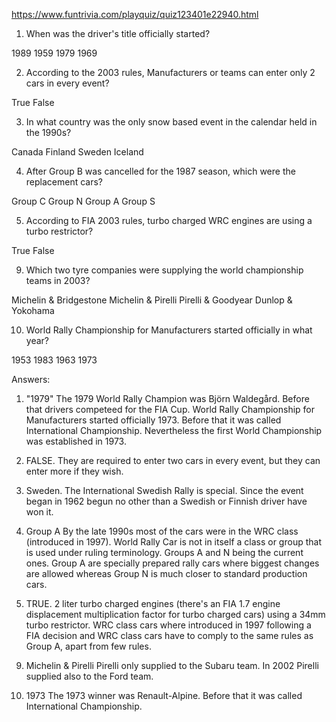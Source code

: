 https://www.funtrivia.com/playquiz/quiz123401e22940.html

1. When was the driver's title officially started?

1989
1959
1979
1969

2. According to the 2003 rules, Manufacturers or teams can enter only 2 cars in every event?

True
False

3. In what country was the only snow based event in the calendar held in the 1990s?

Canada
Finland
Sweden
Iceland

4. After Group B was cancelled for the 1987 season, which were the replacement cars?

Group C
Group N
Group A
Group S

5. According to FIA 2003 rules, turbo charged WRC engines are using a turbo restrictor?

True
False

<!-- 6. Who was the first English driver to win the driver's title?

Tony Pond
Colin McRae
Richard Burns -->
<!-- Jimmy McRae -->

<!-- 7. The first official Lancia Group B rally car was the Lancia Rally -____ ?

Stratos
S4
037
Integrale -->

<!-- 8. The famous Safari Rally was held in which country during the 1990s?

South Africa
Morocco
Mexico
Kenya -->

9. Which two tyre companies were supplying the world championship teams in 2003?

Michelin & Bridgestone
Michelin & Pirelli
Pirelli & Goodyear
Dunlop & Yokohama

10. World Rally Championship for Manufacturers started officially in what year?

1953
1983
1963
1973


Answers: 

1. "1979"  The 1979 World Rally Champion was Björn Waldegård. Before that drivers competeed for the FIA Cup. World Rally Championship for Manufacturers started officially 1973. Before that it was called International Championship. Nevertheless the first World Championship was established in 1973.

2. FALSE.  They are required to enter two cars in every event, but they can enter more if they wish. 

3. Sweden.  The International Swedish Rally is special. Since the event began in 1962 begun no other than a Swedish or Finnish driver have won it.

4. Group A  By the late 1990s most of the cars were in the WRC class (introduced in 1997). World Rally Car is not in itself a class or group that is used under ruling terminology. Groups A and N being the current ones. Group A are specially prepared rally cars where biggest changes are allowed whereas Group N is much closer to standard production cars.

5. TRUE.  2 liter turbo charged engines (there's an FIA 1.7 engine displacement multiplication factor for turbo charged cars) using a 34mm turbo restrictor. WRC class cars where introduced in 1997 following a FIA decision and WRC class cars have to comply to the same rules as Group A, apart from few rules. 

<!-- 6. Richard Burns.  Richard Burns won in 2001 and Colin McRae who is Scottish won in 1995. Both were driving a Subaru.  -->

<!-- 7. 037 Lancia Rally 037 was introduced in 1983. -->

<!-- 8. Kenya.  The Safari Rally of Kenya. The event was the longest in the championship. The shorter Anatolian Turkey Rally replaced the Safari Rally in the 2003 championship. -->

9. Michelin & Pirelli  Pirelli only supplied to the Subaru team. In 2002 Pirelli supplied also to the Ford team. 

10. 1973  The 1973 winner was Renault-Alpine. Before that it was called International Championship.







